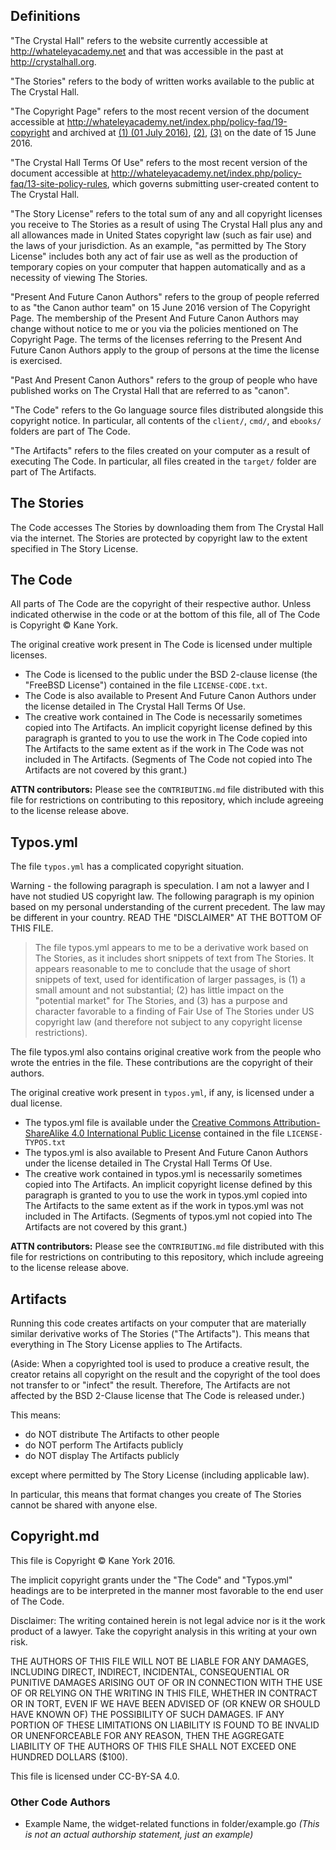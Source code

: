 ## Definitions

"The Crystal Hall" refers to the website currently accessible at <http://whateleyacademy.net> and that was accessible in the past at <http://crystalhall.org>.

"The Stories" refers to the body of written works available to the public at The Crystal Hall.

"The Copyright Page" refers to the most recent version of the document accessible at <http://whateleyacademy.net/index.php/policy-faq/19-copyright> and archived at [(1) (01 July 2016)](https://web.archive.org/web/20160702095916/http://whateleyacademy.net/index.php/policy-faq/19-copyright), [(2)](https://web.archive.org/web/20160616033326/http://whateleyacademy.net/index.php/faq-help/19-copyright), [(3)](https://archive.is/NzQnf) on the date of 15 June 2016.

"The Crystal Hall Terms Of Use" refers to the most recent version of the document accessible at <http://whateleyacademy.net/index.php/policy-faq/13-site-policy-rules>, which governs submitting user-created content to The Crystal Hall.

"The Story License" refers to the total sum of any and all copyright licenses you receive to The Stories as a result of using The Crystal Hall plus any and all allowances made in United States copyright law (such as fair use) and the laws of your jurisdiction. As an example, "as permitted by The Story License" includes both any act of fair use as well as the production of temporary copies on your computer that happen automatically and as a necessity of viewing The Stories.

"Present And Future Canon Authors" refers to the group of people referred to as "the Canon author team" on 15 June 2016 version of The Copyright Page. The membership of the Present And Future Canon Authors may change without notice to me or you via the policies mentioned on The Copyright Page. The terms of the licenses referring to the Present And Future Canon Authors apply to the group of persons at the time the license is exercised.

"Past And Present Canon Authors" refers to the group of people who have published works on The Crystal Hall that are referred to as "canon".

"The Code" refers to the Go language source files distributed alongside this copyright notice. In particular, all contents of the `client/`, `cmd/`, and `ebooks/` folders are part of The Code.

"The Artifacts" refers to the files created on your computer as a result of executing The Code. In particular, all files created in the `target/` folder are part of The Artifacts.

## The Stories

The Code accesses The Stories by downloading them from The Crystal Hall via the internet. The Stories are protected by copyright law to the extent specified in The Story License.

## The Code

All parts of The Code are the copyright of their respective author. Unless indicated otherwise in the code or at the bottom of this file, all of The Code is Copyright © Kane York.

The original creative work present in The Code is licensed under multiple licenses.

 - The Code is licensed to the public under the BSD 2-clause license (the "FreeBSD License") contained in the file `LICENSE-CODE.txt`.
 - The Code is also available to Present And Future Canon Authors under the license detailed in The Crystal Hall Terms Of Use.
  - The creative work contained in The Code is necessarily sometimes copied into The Artifacts. An implicit copyright license defined by this paragraph is granted to you to use the work in The Code copied into The Artifacts to the same extent as if the work in The Code was not included in The Artifacts. (Segments of The Code not copied into The Artifacts are not covered by this grant.)

**ATTN contributors:** Please see the `CONTRIBUTING.md` file distributed with this file for restrictions on contributing to this repository, which include agreeing to the license release above.

## Typos.yml

The file `typos.yml` has a complicated copyright situation.

Warning - the following paragraph is speculation. I am not a lawyer and I have not studied US copyright law. The following paragraph is my opinion based on my personal understanding of the current precedent. The law may be different in your country. READ THE "DISCLAIMER" AT THE BOTTOM OF THIS FILE.

> The file typos.yml appears to me to be a derivative work based on The Stories, as it includes short snippets of text from The Stories. It appears reasonable to me to conclude that the usage of short snippets of text, used for identification of larger passages, is (1) a small amount and not substantial; (2) has little impact on the "potential market" for The Stories, and (3) has a purpose and character favorable to a finding of Fair Use of The Stories under US copyright law (and therefore not subject to any copyright license restrictions).

The file typos.yml also contains original creative work from the people who wrote the entries in the file. These contributions are the copyright of their authors.

The original creative work present in `typos.yml`, if any, is licensed under
a dual license.

 - The typos.yml file is available under the [Creative Commons Attribution-ShareAlike 4.0 International Public License](https://creativecommons.org/licenses/by-sa/4.0/legalcode) contained in the file `LICENSE-TYPOS.txt`
 - The typos.yml is also available to Present And Future Canon Authors under the license detailed in The Crystal Hall Terms Of Use.
 - The creative work contained in typos.yml is necessarily sometimes copied into The Artifacts. An implicit copyright license defined by this paragraph is granted to you to use the work in typos.yml copied into The Artifacts to the same extent as if the work in typos.yml was not included in The Artifacts. (Segments of typos.yml not copied into The Artifacts are not covered by this grant.)

**ATTN contributors:** Please see the `CONTRIBUTING.md` file distributed with this file for restrictions on contributing to this repository, which include agreeing to the license release above.

## Artifacts

Running this code creates artifacts on your computer that are materially similar derivative works of The Stories ("The Artifacts"). This means that everything in The Story License applies to The Artifacts.

(Aside: When a copyrighted tool is used to produce a creative result, the creator retains all copyright on the result and the copyright of the tool does not transfer to or "infect" the result. Therefore, The Artifacts are not affected by the BSD 2-Clause license that The Code is released under.)

This means:

 - do NOT distribute The Artifacts to other people
 - do NOT perform The Artifacts publicly
 - do NOT display The Artifacts publicly

except where permitted by The Story License (including applicable law).

In particular, this means that format changes you create of The Stories cannot be shared with anyone else.

## Copyright.md

This file is Copyright © Kane York 2016.

The implicit copyright grants under the "The Code" and "Typos.yml" headings are to be interpreted in the manner most favorable to the end user of The Code.

Disclaimer: The writing contained herein is not legal advice nor is it the work product of a lawyer. Take the copyright analysis in this writing at your own risk.

THE AUTHORS OF THIS FILE WILL NOT BE LIABLE FOR ANY DAMAGES, INCLUDING DIRECT, INDIRECT, INCIDENTAL, CONSEQUENTIAL OR PUNITIVE DAMAGES ARISING OUT OF OR IN CONNECTION WITH THE USE OF OR RELYING ON THE WRITING IN THIS FILE, WHETHER IN CONTRACT OR IN TORT, EVEN IF WE HAVE BEEN ADVISED OF (OR KNEW OR SHOULD HAVE KNOWN OF) THE POSSIBILITY OF SUCH DAMAGES. IF ANY PORTION OF THESE LIMITATIONS ON LIABILITY IS FOUND TO BE INVALID OR UNENFORCEABLE FOR ANY REASON, THEN THE AGGREGATE LIABILITY OF THE AUTHORS OF THIS FILE SHALL NOT EXCEED ONE HUNDRED DOLLARS ($100).

This file is licensed under CC-BY-SA 4.0.

### Other Code Authors

 - Example Name, the widget-related functions in folder/example.go *(This is
   not an actual authorship statement, just an example)*
